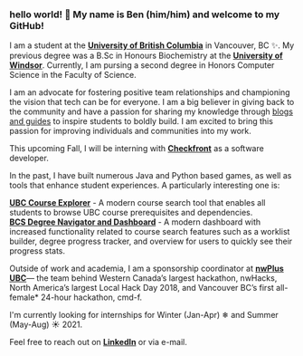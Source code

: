 ### hello world! 👋 My name is Ben (him/him) and welcome to my GitHub!

<!--
**MrBenC88/MrBenC88** is a ✨ _special_ ✨ repository because its `README.md` (this file) appears on your GitHub profile.

Here are some ideas to get you started:

- 🔭 I’m currently working on ...
- 🌱 I’m currently learning ...
- 👯 I’m looking to collaborate on ...
- 🤔 I’m looking for help with ...
- 💬 Ask me about ...
- 📫 How to reach me: ...
- 😄 Pronouns: ...
- ⚡ Fun fact: ...
-->

I am a student at the [**University of British Columbia**](https://ubc.ca) in Vancouver, BC ✨. My previous degree was a B.Sc in Honours Biochemistry at the [**University of Windsor**](https://www.uwindsor.ca/). Currently, I am pursing a second degree in Honors Computer Science in the Faculty of Science. <br/>

I am an advocate for fostering positive team relationships and championing the vision that tech can be for everyone. I am a big believer in giving back to the community and have a passion for sharing my knowledge through [blogs and guides](https://medium.com/@mrbenc) to inspire students to boldly build. I am excited to bring this passion for improving individuals and communities into my work.<br/>

This upcoming Fall, I will be interning with [**Checkfront**](https://www.checkfront.com/) as a software developer. <br/>

In the past, I have built numerous Java and Python based games, as well as tools that enhance student experiences. A particularly interesting one is:<br/>

[**UBC Course Explorer**](https://ubcexplorer.io/) - A modern course search tool that enables all students to browse UBC course prerequisites and dependencies.<br/>
[**BCS Degree Navigator and Dashboard**](https://ubcexplorer.io/bcs) - A modern dashboard with increased functionality related to course search features such as a worklist builder, degree progress tracker, and overview for users to quickly see their progress stats.<br/>

Outside of work and academia, I am a sponsorship coordinator at [**nwPlus UBC**](https://www.nwplus.io/)— the team behind Western Canada’s largest hackathon, nwHacks, North America’s largest Local Hack Day 2018, and Vancouver BC’s first all-female* 24-hour hackathon, cmd-f.<br/>

I'm currently looking for internships for Winter (Jan-Apr) ❄  and Summer (May-Aug) ☀ 2021. 

Feel free to reach out on [**LinkedIn**](https://www.linkedin.com/in/ben--cheung/) or via e-mail. 


